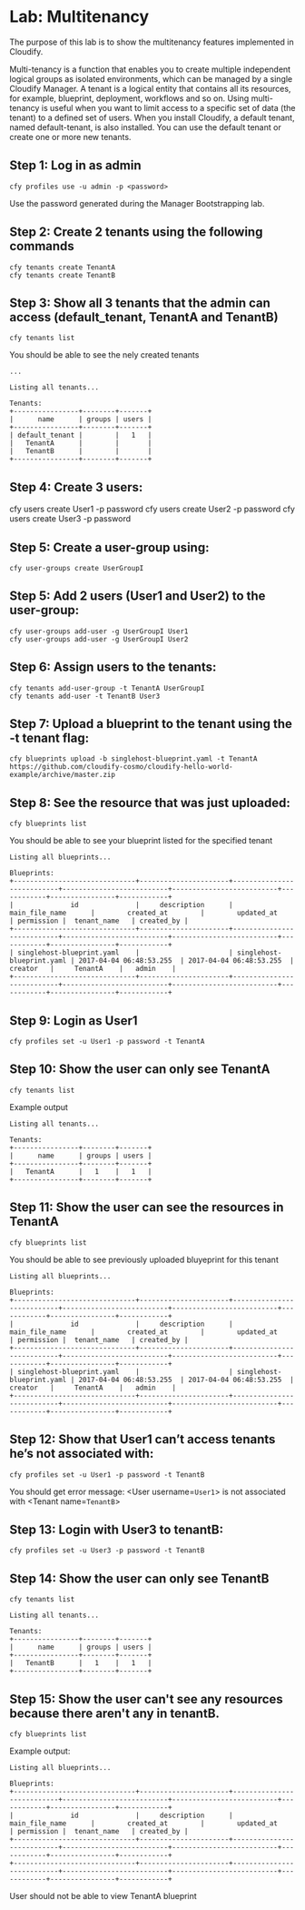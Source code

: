 # Lab: Multitenancy

The purpose of this lab is to show the multitenancy features implemented in Cloudify.

Multi-tenancy is a function that enables you to create multiple independent logical groups as isolated environments, which can be managed by a single Cloudify Manager. A tenant is a logical entity that contains all its resources, for example, blueprint, deployment, workflows and so on. Using multi-tenancy is useful when you want to limit access to a specific set of data (the tenant) to a defined set of users.
When you install Cloudify, a default tenant, named default-tenant, is also installed. You can use the default tenant or create one or more new tenants.
 
## Step 1: Log in as admin
```
cfy profiles use -u admin -p <password>
```
Use the password generated during the Manager Bootstrapping lab.

## Step 2: Create 2 tenants using the following commands
```
cfy tenants create TenantA 
cfy tenants create TenantB
```

## Step 3: Show all 3 tenants that the admin can access (default_tenant, TenantA and TenantB)

```
cfy tenants list
```

You should be able to see the nely created tenants
```
...

Listing all tenants...

Tenants:
+----------------+--------+-------+
|      name      | groups | users |
+----------------+--------+-------+
| default_tenant |        |   1   |
|   TenantA      |        |       |
|   TenantB      |        |       |
+----------------+--------+-------+
```

## Step 4: Create 3 users:
cfy users create User1 -p password 
cfy users create User2 -p password
cfy users create User3 -p password

## Step 5: Create a user-group using:
```
cfy user-groups create UserGroupI
```

## Step 5: Add 2 users (User1 and User2) to the user-group:
```
cfy user-groups add-user -g UserGroupI User1
cfy user-groups add-user -g UserGroupI User2
```

## Step 6: Assign users to the tenants:
```
cfy tenants add-user-group -t TenantA UserGroupI
cfy tenants add-user -t TenantB User3
```

## Step 7: Upload a blueprint to the tenant using the -t tenant flag:
```
cfy blueprints upload -b singlehost-blueprint.yaml -t TenantA https://github.com/cloudify-cosmo/cloudify-hello-world-example/archive/master.zip
```

## Step 8: See the resource that was just uploaded:
```
cfy blueprints list
```

You should be able to see your blueprint listed for the specified tenant
```
Listing all blueprints...

Blueprints:
+------------------------------+----------------------+---------------------------+--------------------------+--------------------------+------------+----------------+------------+
|              id              |     description      |       main_file_name      |        created_at        |        updated_at        | permission |  tenant_name   | created_by |
+------------------------------+----------------------+---------------------------+--------------------------+--------------------------+------------+----------------+------------+
| singlehost-blueprint.yaml    |                      | singlehost-blueprint.yaml | 2017-04-04 06:48:53.255  | 2017-04-04 06:48:53.255  |  creator   |     TenantA    |   admin    |
+------------------------------+----------------------+---------------------------+--------------------------+--------------------------+------------+----------------+------------+
```

## Step 9: Login as User1
```
cfy profiles set -u User1 -p password -t TenantA
```

## Step 10: Show the user can only see TenantA
```
cfy tenants list
```

Example output

```
Listing all tenants...

Tenants:
+----------------+--------+-------+
|      name      | groups | users |
+----------------+--------+-------+
|   TenantA      |   1    |   1   |
+----------------+--------+-------+
```

## Step 11: Show the user can see the resources in TenantA
```
cfy blueprints list
```
You should be able to see previously uploaded bluyeprint for this tenant
```
Listing all blueprints...

Blueprints:
+------------------------------+----------------------+---------------------------+--------------------------+--------------------------+------------+----------------+------------+
|              id              |     description      |       main_file_name      |        created_at        |        updated_at        | permission |  tenant_name   | created_by |
+------------------------------+----------------------+---------------------------+--------------------------+--------------------------+------------+----------------+------------+
| singlehost-blueprint.yaml    |                      | singlehost-blueprint.yaml | 2017-04-04 06:48:53.255  | 2017-04-04 06:48:53.255  |  creator   |     TenantA    |   admin    |
+------------------------------+----------------------+---------------------------+--------------------------+--------------------------+------------+----------------+------------+
```


## Step 12: Show that User1 can’t access tenants he’s not associated with: 
```
cfy profiles set -u User1 -p password -t TenantB 
```

You should get error message: <User username=`User1`> is not associated with <Tenant name=`TenantB`>

## Step 13: Login with User3 to tenantB:
```
cfy profiles set -u User3 -p password -t TenantB
```

## Step 14: Show the user can only see TenantB
```
cfy tenants list
```

```
Listing all tenants...

Tenants:
+----------------+--------+-------+
|      name      | groups | users |
+----------------+--------+-------+
|   TenantB      |   1    |   1   |
+----------------+--------+-------+
```

## Step 15: Show the user can't see any resources because there aren't any in tenantB. 
```
cfy blueprints list
```

Example output:

```
Listing all blueprints...

Blueprints:
+------------------------------+----------------------+---------------------------+--------------------------+--------------------------+------------+----------------+------------+
|              id              |     description      |       main_file_name      |        created_at        |        updated_at        | permission |  tenant_name   | created_by |
+------------------------------+----------------------+---------------------------+--------------------------+--------------------------+------------+----------------+------------+
+------------------------------+----------------------+---------------------------+--------------------------+--------------------------+------------+----------------+------------+
```
User should not be able to view TenantA blueprint

